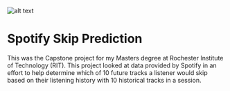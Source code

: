 ![alt text](https://https://github.com/robertpreseau/RIT_Spotify_Capstone/spotify.jpg?raw=true)

# Spotify Skip Prediction

This was the Capstone project for my Masters degree at Rochester Institute of Technology (RIT). This project looked at data provided by Spotify in an effort to help determine which of 10 future tracks a listener would skip based on their listening history with 10 historical tracks in a session.
